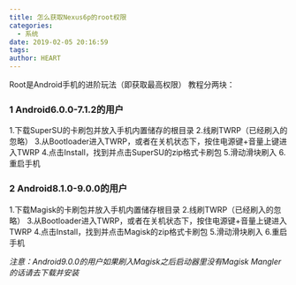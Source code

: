 ```yaml
---
title: 怎么获取Nexus6p的root权限
categories:
  - 系统
date: 2019-02-05 20:16:59
tags:
author: HEART
---
```


Root是Android手机的进阶玩法（即获取最高权限）
教程分两块：
### 1  Android6.0.0-7.1.2的用户
1.下载SuperSU的卡刷包并放入手机内置储存的根目录
2.线刷TWRP（已经刷入的忽略）
3.从Bootloader进入TWRP，或者在关机状态下，按住电源键+音量上键进入TWRP
4.点击Install，找到并点击SuperSU的zip格式卡刷包
5.滑动滑块刷入
6.重启手机
### 2  Android8.1.0-9.0.0的用户
1.下载Magisk的卡刷包并放入手机内置储存根目录
2.线刷TWRP（已经刷入的忽略）
3.从Bootloader进入TWRP，或者在关机状态下，按住电源键+音量上键进入TWRP
4.点击Install，找到并点击Magisk的zip格式卡刷包
5.滑动滑块刷入
6.重启手机

*注意：Android9.0.0的用户如果刷入Magisk之后启动器里没有Magisk Mangler的话请去下载并安装*